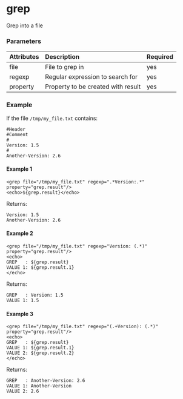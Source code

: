 # grep #

Grep into a file

### Parameters ###

|Attributes|Description|Required|
|:---------|:----------|:-------|
|file|File to grep in|yes|
|regexp|Regular expression to search for|yes|
|property|Property to be created with result|yes|

### Example ###
If the file `/tmp/my_file.txt` contains:
```
#Header
#Comment
#
Version: 1.5
#
Another-Version: 2.6
```

#### Example 1 ####
```
<grep file="/tmp/my_file.txt" regexp=".*Version:.*" property="grep.result"/>
<echo>${grep.result}</echo>
```
Returns:
```
Version: 1.5
Another-Version: 2.6
```

#### Example 2 ####
```
<grep file="/tmp/my_file.txt" regexp="Version: (.*)" property="grep.result"/>
<echo>
GREP   : ${grep.result}
VALUE 1: ${grep.result.1}
</echo>
```
Returns:
```
GREP   : Version: 1.5
VALUE 1: 1.5
```

#### Example 3 ####
```
<grep file="/tmp/my_file.txt" regexp="(.+Version): (.*)" property="grep.result"/>
<echo>
GREP   : ${grep.result}
VALUE 1: ${grep.result.1}
VALUE 2: ${grep.result.2}
</echo>
```
Returns:
```
GREP   : Another-Version: 2.6
VALUE 1: Another-Version
VALUE 2: 2.6
```